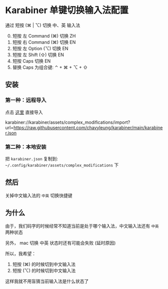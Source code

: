 # Karabiner 单键切换输入法配置

通过 短按 (⌘ | ⌥) 切换 中、英 输入法

0. 短按 左 Command (⌘) 切换 ZH
1. 短按 右 Command (⌘) 切换 EN
2. 短按 左 Option (⌥) 切换 EN
3. 短按 左 Shift (⇧) 切换 EN
4. 短按 Caps 切换 EN
5. 替换 Caps 为组合键: ⌃ + ⌘ + ⌥ + ⇧

## 安装

### 第一种：远程导入

点击 [这里](karabiner://karabiner/assets/complex_modifications/import?url=https://raw.githubusercontent.com/chavyleung/karabiner/main/karabiner.json) 直接导入

karabiner://karabiner/assets/complex_modifications/import?url=https://raw.githubusercontent.com/chavyleung/karabiner/main/karabiner.json

### 第二种：本地安装

把 `karabiner.json` 复制到: `~/.config/karabiner/assets/complex_modifications` 下

## 然后

关掉中文输入法的 `中英` 切换快捷键

## 为什么

由于，我们码字的时候经常不知道当前是处于哪个输入法，中文输入法还有 `中英` 两种状态

另外， mac 切换 中英 状态时还有可能会失败 (延时原因)

所以，我希望：

1. 短按 (⌘) 的时候切到中文输入法
2. 短按 (⌥) 的时候切到中文输入法

这样我就不用盲猜当前输入法是什么状态了
